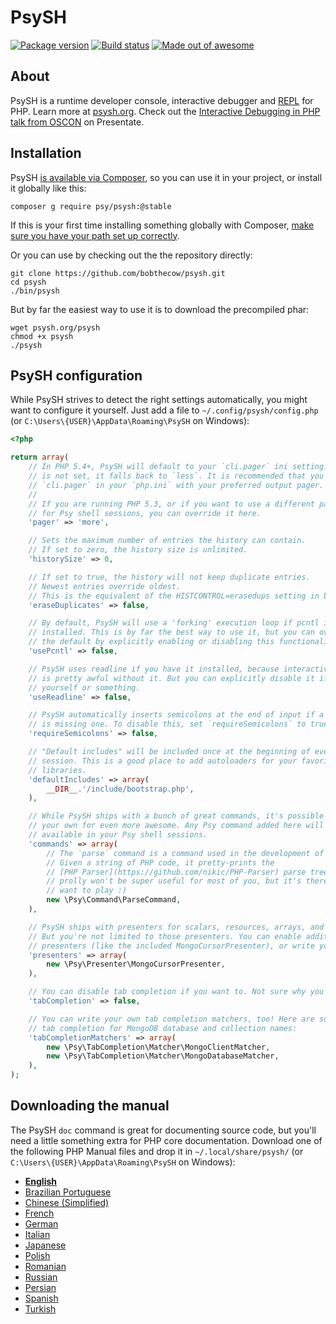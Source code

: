 # PsySH

[![Package version](http://img.shields.io/packagist/v/psy/psysh.svg?style=flat-square)](https://packagist.org/packages/psy/psysh)
[![Build status](http://img.shields.io/travis/bobthecow/psysh/master.svg?style=flat-square)](http://travis-ci.org/bobthecow/psysh)
[![Made out of awesome](http://img.shields.io/badge/made_out_of_awesome-✓-brightgreen.svg?style=flat-square)](http://psysh.org)

## About

PsySH is a runtime developer console, interactive debugger and [REPL](http://en.wikipedia.org/wiki/Read%E2%80%93eval%E2%80%93print_loop) for PHP. Learn more at [psysh.org](http://psysh.org/). Check out the [Interactive Debugging in PHP talk from OSCON](https://presentate.com/bobthecow/talks/php-for-pirates) on Presentate.


## Installation

PsySH [is available via Composer](https://packagist.org/packages/psy/psysh), so you can use it in your project, or install it globally like this:

```
composer g require psy/psysh:@stable
```

If this is your first time installing something globally with Composer, [make sure you have your path set up correctly](http://getcomposer.org/doc/03-cli.md#global).

Or you can use by checking out the the repository directly:

```
git clone https://github.com/bobthecow/psysh.git
cd psysh
./bin/psysh
```

But by far the easiest way to use it is to download the precompiled phar:

```
wget psysh.org/psysh
chmod +x psysh
./psysh
```


## PsySH configuration

While PsySH strives to detect the right settings automatically, you might want to configure it yourself. Just add a file to `~/.config/psysh/config.php` (or `C:\Users\{USER}\AppData\Roaming\PsySH` on Windows):

```php
<?php

return array(
    // In PHP 5.4+, PsySH will default to your `cli.pager` ini setting. If this
    // is not set, it falls back to `less`. It is recommended that you set up
    // `cli.pager` in your `php.ini` with your preferred output pager.
    // 
    // If you are running PHP 5.3, or if you want to use a different pager only
    // for Psy shell sessions, you can override it here.
    'pager' => 'more',

    // Sets the maximum number of entries the history can contain.
    // If set to zero, the history size is unlimited.
    'historySize' => 0,

    // If set to true, the history will not keep duplicate entries.
    // Newest entries override oldest.
    // This is the equivalent of the HISTCONTROL=erasedups setting in bash.
    'eraseDuplicates' => false,

    // By default, PsySH will use a 'forking' execution loop if pcntl is
    // installed. This is by far the best way to use it, but you can override
    // the default by explicitly enabling or disabling this functionality here.
    'usePcntl' => false,

    // PsySH uses readline if you have it installed, because interactive input
    // is pretty awful without it. But you can explicitly disable it if you hate
    // yourself or something.
    'useReadline' => false,

    // PsySH automatically inserts semicolons at the end of input if a statement
    // is missing one. To disable this, set `requireSemicolons` to true.
    'requireSemicolons' => false,

    // "Default includes" will be included once at the beginning of every PsySH
    // session. This is a good place to add autoloaders for your favorite
    // libraries.
    'defaultIncludes' => array(
        __DIR__.'/include/bootstrap.php',
    ),

    // While PsySH ships with a bunch of great commands, it's possible to add
    // your own for even more awesome. Any Psy command added here will be
    // available in your Psy shell sessions.
    'commands' => array(
        // The `parse` command is a command used in the development of PsySH.
        // Given a string of PHP code, it pretty-prints the
        // [PHP Parser](https://github.com/nikic/PHP-Parser) parse tree. It
        // prolly won't be super useful for most of you, but it's there if you
        // want to play :)
        new \Psy\Command\ParseCommand,
    ),

    // PsySH ships with presenters for scalars, resources, arrays, and objects.
    // But you're not limited to those presenters. You can enable additional
    // presenters (like the included MongoCursorPresenter), or write your own!
    'presenters' => array(
        new \Psy\Presenter\MongoCursorPresenter,
    ),

    // You can disable tab completion if you want to. Not sure why you'd want to.
    'tabCompletion' => false,

    // You can write your own tab completion matchers, too! Here are some that enable
    // tab completion for MongoDB database and collection names:
    'tabCompletionMatchers' => array(
        new \Psy\TabCompletion\Matcher\MongoClientMatcher,
        new \Psy\TabCompletion\Matcher\MongoDatabaseMatcher,
    ),
);
```

## Downloading the manual

The PsySH `doc` command is great for documenting source code, but you'll need a little something extra for PHP core documentation. Download one of the following PHP Manual files and drop it in `~/.local/share/psysh/` (or `C:\Users\{USER}\AppData\Roaming\PsySH` on Windows):

 * **[English](http://psysh.org/manual/en/php_manual.sqlite)**
 * [Brazilian Portuguese](http://psysh.org/manual/pt_BR/php_manual.sqlite)
 * [Chinese (Simplified)](http://psysh.org/manual/zh/php_manual.sqlite)
 * [French](http://psysh.org/manual/fr/php_manual.sqlite)
 * [German](http://psysh.org/manual/de/php_manual.sqlite)
 * [Italian](http://psysh.org/manual/it/php_manual.sqlite)
 * [Japanese](http://psysh.org/manual/ja/php_manual.sqlite)
 * [Polish](http://psysh.org/manual/pl/php_manual.sqlite)
 * [Romanian](http://psysh.org/manual/ro/php_manual.sqlite)
 * [Russian](http://psysh.org/manual/ru/php_manual.sqlite)
 * [Persian](http://psysh.org/manual/fa/php_manual.sqlite)
 * [Spanish](http://psysh.org/manual/es/php_manual.sqlite)
 * [Turkish](http://psysh.org/manual/tr/php_manual.sqlite)
